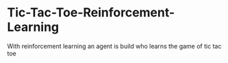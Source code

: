 # Tic-Tac-Toe-Reinforcement-Learning
With reinforcement learning an agent is build who learns the game of tic tac toe
